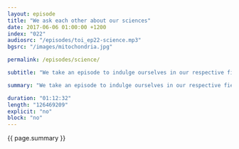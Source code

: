 ```yaml
---
layout: episode
title: "We ask each other about our sciences"
date: 2017-06-06 01:00:00 +1200
index: "022"
audiosrc: "/episodes/toi_ep22-science.mp3"
bgsrc: "/images/mitochondria.jpg"

permalink: /episodes/science/

subtitle: "We take an episode to indulge ourselves in our respective fields of research - biology and physics! We talk a little about our research, what motivates us, ethical practices, the hand-eye coordination needed for experimental sciences, along with our usual diversions and sidetracks (including uploading ourselves into the cloud)."

summary: "We take an episode to indulge ourselves in our respective fields of research - biology and physics! We talk a little about our research, what motivates us, ethical practices, the hand-eye coordination needed for experimental sciences, along with our usual diversions and sidetracks (including uploading ourselves into the cloud)."

duration: "01:12:32"
length: "126469209"
explicit: "no"
block: "no" 
---
```

<section class="summary" markdown="1">

{{ page.summary }}

</section>



<section id="shownotes" class="hidden" markdown="1">


</section>
